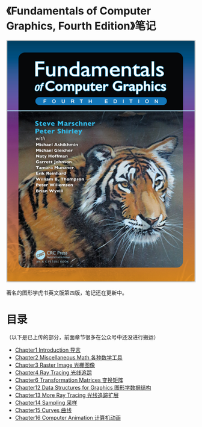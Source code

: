 # 《Fundamentals of Computer Graphics, Fourth Edition》笔记

![picture 19](Media/3213d18f0063b7f0e047cb0708313eafae7efff2d56bae9a0da19fd352545767.png)  

著名的图形学虎书英文版第四版，笔记还在更新中。

# 目录

（以下是已上传的部分，前面章节很多在公众号中还没进行搬运）

- [Chapter1 Introduction 导言](./Chapter1%20Introduction%20导言/README.md)
- [Chapter2 Miscellaneous Math 各种数学工具](./Chapter2%20Miscellaneous%20Math%20各种数学工具/README.md)
- [Chapter3 Raster Image 光栅图像](./Chapter3%20Raster%20Image%20光栅图像/README.md)
- [Chapter4 Ray Tracing 光线追踪](./Chapter4%20Ray%20Tracing%20光线追踪/README.md)
- [Chapter6 Transformation Matrices 变换矩阵](./Chapter6%20Transformation%20Matrices%20变换矩阵/README.md)
- [Chapter12 Data Structures for Graphics 图形学数据结构](./Chapter12%20Data%20Structures%20for%20Graphics%20图形学中的数据结构/README.md)
- [Chapter13 More Ray Tracing 光线追踪扩展](./Chapter13%20More%20Ray%20Tracing%20光线追踪扩展/README.md)
- [Chapter14 Sampling 采样](./Chapter14%20Sampling%20采样/README.md)
- [Chapter15 Curves 曲线](./Chapter15%20Curves%20曲线/README.md)
- [Chapter16 Computer Animation 计算机动画](./Chapter16%20Computer%20Animation%20计算机动画/README.md)